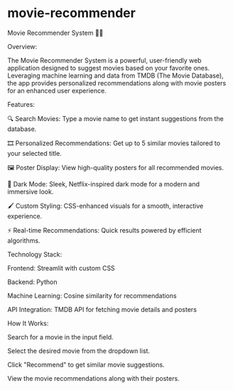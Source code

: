 # movie-recommender

Movie Recommender System 🎥🍿

Overview:

The Movie Recommender System is a powerful, user-friendly web application designed to suggest movies based on your favorite ones. Leveraging machine learning and data from TMDB (The Movie Database), the app provides personalized recommendations along with movie posters for an enhanced user experience.

Features:

🔍 Search Movies: Type a movie name to get instant suggestions from the database.

🎞 Personalized Recommendations: Get up to 5 similar movies tailored to your selected title.

🖼 Poster Display: View high-quality posters for all recommended movies.

🌙 Dark Mode: Sleek, Netflix-inspired dark mode for a modern and immersive look.

🖌 Custom Styling: CSS-enhanced visuals for a smooth, interactive experience.

⚡ Real-time Recommendations: Quick results powered by efficient algorithms.

Technology Stack:

Frontend: Streamlit with custom CSS

Backend: Python

Machine Learning: Cosine similarity for recommendations

API Integration: TMDB API for fetching movie details and posters

How It Works:

Search for a movie in the input field.

Select the desired movie from the dropdown list.

Click "Recommend" to get similar movie suggestions.

View the movie recommendations along with their posters.

